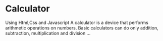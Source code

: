 # Calculator
Using Html,Css and Javascript
A calculator is a device that performs arithmetic operations on numbers. Basic calculators can do only addition, subtraction, multiplication and division ...
